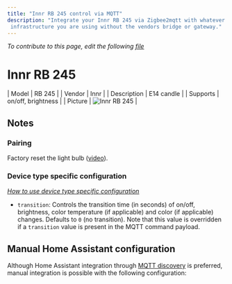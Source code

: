 ```yaml
---
title: "Innr RB 245 control via MQTT"
description: "Integrate your Innr RB 245 via Zigbee2mqtt with whatever smart home
 infrastructure you are using without the vendors bridge or gateway."
---
```


*To contribute to this page, edit the following
[file](https://github.com/Koenkk/zigbee2mqtt.io/blob/master/docs/devices/RB_245.md)*

# Innr RB 245

| Model | RB 245  |
| Vendor  | Innr  |
| Description | E14 candle |
| Supports | on/off, brightness |
| Picture | ![Innr RB 245](./assets/devices/RB-245.jpg) |

## Notes


### Pairing
Factory reset the light bulb ([video](https://www.youtube.com/watch?v=4zkpZSv84H4)).


### Device type specific configuration
*[How to use device type specific configuration](../information/configuration.md)*


* `transition`: Controls the transition time (in seconds) of on/off, brightness,
color temperature (if applicable) and color (if applicable) changes. Defaults to `0` (no transition).
Note that this value is overridden if a `transition` value is present in the MQTT command payload.


## Manual Home Assistant configuration
Although Home Assistant integration through [MQTT discovery](../integration/home_assistant) is preferred,
manual integration is possible with the following configuration:
